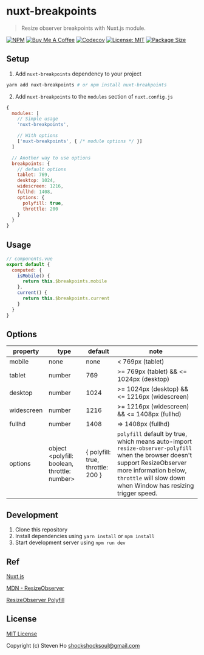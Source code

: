 # nuxt-breakpoints

> Resize observer breakpoints with Nuxt.js module.

[![NPM](https://nodei.co/npm/nuxt-breakpoints.png?downloads=true&downloadRank=true&stars=true)](https://nodei.co/npm/nuxt-breakpoints/)
<a href="https://www.buymeacoffee.com/steven0811" target="_blank"><img src="https://bmc-cdn.nyc3.digitaloceanspaces.com/BMC-button-images/custom_images/orange_img.png" alt="Buy Me A Coffee" style="height: auto !important;width: auto !important;" ></a>
[![Codecov](https://codecov.io/gh/steven0811/nuxt-breakpoints/branch/master/graph/badge.svg)](https://codecov.io/gh/steven0811/nuxt-breakpoints)
[![License: MIT](https://img.shields.io/badge/License-MIT-yellow.svg)](https://opensource.org/licenses/MIT)
[![Package Size](https://img.shields.io/bundlephobia/minzip/nuxt-breakpoints)](https://nodei.co/npm/nuxt-breakpoints/)

## Setup

1. Add `nuxt-breakpoints` dependency to your project

```bash
yarn add nuxt-breakpoints # or npm install nuxt-breakpoints
```

2. Add `nuxt-breakpoints` to the `modules` section of `nuxt.config.js`

```js
{
  modules: [
    // Simple usage
    'nuxt-breakpoints',

    // With options
    ['nuxt-breakpoints', { /* module options */ }]
  ]

  // Another way to use options
  breakpoints: {
    // default options
    tablet: 769,
    desktop: 1024,
    widescreen: 1216,
    fullhd: 1408,
    options: {
      polyfill: true,
      throttle: 200
    }
  }
}
```
## Usage
```js
// components.vue
export default {
  computed: {
    isMobile() {
      return this.$breakpoints.mobile
    },
    current() {
      return this.$breakpoints.current
    }
  }
}
```

## Options
| property   | type                                         | default                           | note                                                                                                                                                                                                                     |
|------------|----------------------------------------------|-----------------------------------|--------------------------------------------------------------------------------------------------------------------------------------------------------------------------------------------------------------------------|
| mobile     | none                                         | none                              | < 769px (tablet)                                                                                                                                                                                                         |
| tablet     | number                                       | 769                               | >= 769px (tablet) && <= 1024px (desktop)                                                                                                                                                                                 |
| desktop    | number                                       | 1024                              | >= 1024px (desktop) && <= 1216px (widescreen)                                                                                                                                                                            |
| widescreen | number                                       | 1216                              | >= 1216px (widescreen) && <= 1408px (fullhd)                                                                                                                                                                             |
| fullhd     | number                                       | 1408                              | => 1408px (fullhd)                                                                                                                                                                                                       |
| options    | object <polyfill: boolean, throttle: number> | { polyfill: true, throttle: 200 } | `polyfill` default by true, which means auto-import `resize-observer-polyfill` when the browser doesn't support ResizeObserver more information below, `throttle` will slow down when Window has resizing trigger speed. |

## Development

1. Clone this repository
2. Install dependencies using `yarn install` or `npm install`
3. Start development server using `npm run dev`

## Ref
[Nuxt.js](https://nuxtjs.org)

[MDN - ResizeObserver](https://developer.mozilla.org/en-US/docs/Web/API/ResizeObserver)

[ResizeObserver Polyfill](https://github.com/que-etc/resize-observer-polyfill)

## License

[MIT License](./LICENSE)

Copyright (c) Steven Ho <shockshocksoul@gmail.com>
